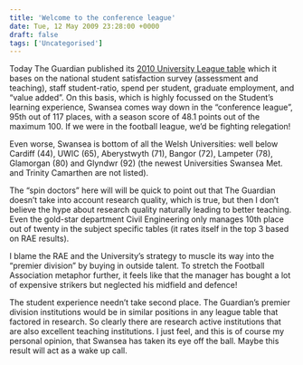 ```yaml
---
title: 'Welcome to the conference league'
date: Tue, 12 May 2009 23:28:00 +0000
draft: false
tags: ['Uncategorised']
---
```


Today The Guardian published its [2010 University League table](http://www.guardian.co.uk/education/table/2009/may/12/university-league-table) which it bases on the national student satisfaction survey (assessment and teaching), staff student-ratio, spend per student, graduate employment, and “value added”. On this basis, which is highly focussed on the Student’s learning experience, Swansea comes way down in the “conference league”, 95th out of 117 places, with a season score of 48.1 points out of the maximum 100. If we were in the football league, we’d be fighting relegation!

Even worse, Swansea is bottom of all the Welsh Universities: well below Cardiff (44), UWIC (65), Aberystwyth (71), Bangor (72), Lampeter (78), Glamorgan (80) and Glyndwr (92) (the newest Universities Swansea Met. and Trinity Camarthen are not listed).

The “spin doctors” here will will be quick to point out that The Guardian doesn’t take into account research quality, which is true, but then I don’t believe the hype about research quality naturally leading to better teaching. Even the gold-star department Civil Engineering only manages 10th place out of twenty in the subject specific tables (it rates itself in the top 3 based on RAE results).

I blame the RAE and the University’s strategy to muscle its way into the “premier division” by buying in outside talent. To stretch the Football Association metaphor further, it feels like that the manager has bought a lot of expensive strikers but neglected his midfield and defence!

The student experience needn’t take second place. The Guardian’s premier division institutions would be in similar positions in any league table that factored in research. So clearly there are research active institutions that are also excellent teaching institutions. I just feel, and this is of course my personal opinion, that Swansea has taken its eye off the ball. Maybe this result will act as a wake up call.